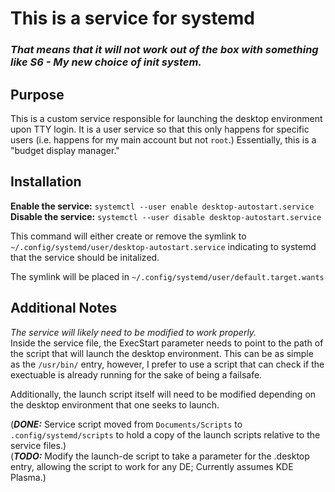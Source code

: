 # This is a service for **systemd**
### _**That means that it will not work out of the box with something like S6 - My new choice of init system.**_ 

## Purpose
This is a custom service responsible for launching the desktop environment upon TTY login. It is a user service so that this only happens for specific users (i.e. happens for my main account but not `root`.) Essentially, this is a "budget display manager."  

## Installation
**Enable the service:** `systemctl --user enable desktop-autostart.service`  
**Disable the service:** `systemctl --user disable desktop-autostart.service`  
  
This command will either create or remove the symlink to `~/.config/systemd/user/desktop-autostart.service` indicating to systemd that the service should be initalized.  
  
The symlink will be placed in `~/.config/systemd/user/default.target.wants`  

## Additional Notes
_The service will likely need to be modified to work properly._  
Inside the service file, the ExecStart parameter needs to point to the path of the script that will launch the desktop environment. This can be as simple as the `/usr/bin/` entry, however, I prefer to use a script that can check if the exectuable is already running for the sake of being a failsafe.  
  
Additionally, the launch script itself will need to be modified depending on the desktop environment that one seeks to launch.  
  
(_**DONE:**_ Service script moved from `Documents/Scripts` to `.config/systemd/scripts` to hold a copy of the launch scripts relative to the service files.)  
(_**TODO:**_ Modify the launch-de script to take a parameter for the .desktop entry, allowing the script to work for any DE; Currently assumes KDE Plasma.)  
